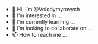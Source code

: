 - 👋 Hi, I’m @Volodymyrovych
- 👀 I’m interested in ...
- 🌱 I’m currently learning ...
- 💞️ I’m looking to collaborate on ...
- 📫 How to reach me ...

<!---
Volodymyrovych/Volodymyrovych is a ✨ special ✨ repository because its `README.md` (this file) appears on your GitHub profile.
You can click the Preview link to take a look at your changes.
--->
